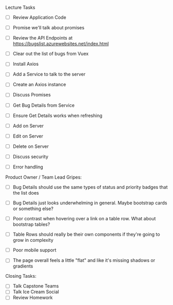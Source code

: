 Lecture Tasks

- [ ] Review Application Code
- [ ] Promise we'll talk about promises

- [ ] Review the API Endpoints at https://bugslist.azurewebsites.net/index.html
- [ ] Clear out the list of bugs from Vuex
- [ ] Install Axios
- [ ] Add a Service to talk to the server
- [ ] Create an Axios instance
- [ ] Discuss Promises
- [ ] Get Bug Details from Service

- [ ] Ensure Get Details works when refreshing
- [ ] Add on Server
- [ ] Edit on Server
- [ ] Delete on Server
- [ ] Discuss security

- [ ] Error handling

Product Owner / Team Lead Gripes:

- [ ] Bug Details should use the same types of status and priority badges that the list does
- [ ] Bug Details just looks underwhelming in general. Maybe bootstrap cards or something else?

- [ ] Poor contrast when hovering over a link on a table row. What about bootstrap tables?
- [ ] Table Rows should really be their own components if they're going to grow in complexity

- [ ] Poor mobile support

- [ ] The page overall feels a little "flat" and like it's missing shadows or gradients

Closing Tasks:

- [ ] Talk Capstone Teams
- [ ] Talk Ice Cream Social
- [ ] Review Homework
